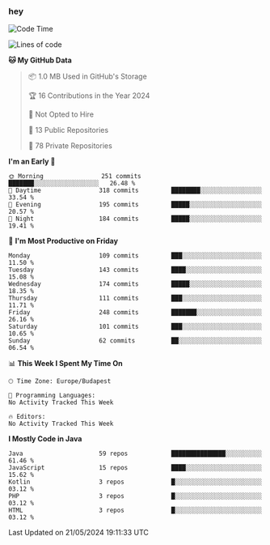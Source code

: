 ### hey

<!--START_SECTION:waka-->
![Code Time](http://img.shields.io/badge/Code%20Time-981%20hrs%2055%20mins-blue)

![Lines of code](https://img.shields.io/badge/From%20Hello%20World%20I%27ve%20Written-1.1%20million%20lines%20of%20code-blue)

**🐱 My GitHub Data** 

> 📦 1.0 MB Used in GitHub's Storage 
 > 
> 🏆 16 Contributions in the Year 2024
 > 
> 🚫 Not Opted to Hire
 > 
> 📜 13 Public Repositories 
 > 
> 🔑 78 Private Repositories 
 > 
**I'm an Early 🐤** 

```text
🌞 Morning                251 commits         ███████░░░░░░░░░░░░░░░░░░   26.48 % 
🌆 Daytime                318 commits         ████████░░░░░░░░░░░░░░░░░   33.54 % 
🌃 Evening                195 commits         █████░░░░░░░░░░░░░░░░░░░░   20.57 % 
🌙 Night                  184 commits         █████░░░░░░░░░░░░░░░░░░░░   19.41 % 
```
📅 **I'm Most Productive on Friday** 

```text
Monday                   109 commits         ███░░░░░░░░░░░░░░░░░░░░░░   11.50 % 
Tuesday                  143 commits         ████░░░░░░░░░░░░░░░░░░░░░   15.08 % 
Wednesday                174 commits         █████░░░░░░░░░░░░░░░░░░░░   18.35 % 
Thursday                 111 commits         ███░░░░░░░░░░░░░░░░░░░░░░   11.71 % 
Friday                   248 commits         ███████░░░░░░░░░░░░░░░░░░   26.16 % 
Saturday                 101 commits         ███░░░░░░░░░░░░░░░░░░░░░░   10.65 % 
Sunday                   62 commits          ██░░░░░░░░░░░░░░░░░░░░░░░   06.54 % 
```


📊 **This Week I Spent My Time On** 

```text
🕑︎ Time Zone: Europe/Budapest

💬 Programming Languages: 
No Activity Tracked This Week

🔥 Editors: 
No Activity Tracked This Week
```

**I Mostly Code in Java** 

```text
Java                     59 repos            ███████████████░░░░░░░░░░   61.46 % 
JavaScript               15 repos            ████░░░░░░░░░░░░░░░░░░░░░   15.62 % 
Kotlin                   3 repos             █░░░░░░░░░░░░░░░░░░░░░░░░   03.12 % 
PHP                      3 repos             █░░░░░░░░░░░░░░░░░░░░░░░░   03.12 % 
HTML                     3 repos             █░░░░░░░░░░░░░░░░░░░░░░░░   03.12 % 
```




 Last Updated on 21/05/2024 19:11:33 UTC
<!--END_SECTION:waka-->
